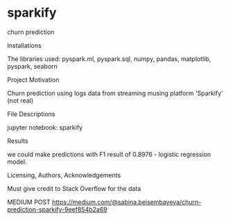 # sparkify
churn prediction


Installations

The libraries used: pyspark.ml, pyspark.sql, numpy, pandas, matplotlib, pyspark, seaborn


Project Motivation

Churn prediction using logs data from streaming musing platform 'Sparkify' (not real)


File Descriptions

jupyter notebook: sparkify


Results

we could make predictions with F1 result of 0.8976 - logistic regression model. 


Licensing, Authors, Acknowledgements

Must give credit to Stack Overflow for the data

MEDIUM POST
https://medium.com/@sabina.beisembayeva/churn-prediction-sparkify-9eef854b2a69
